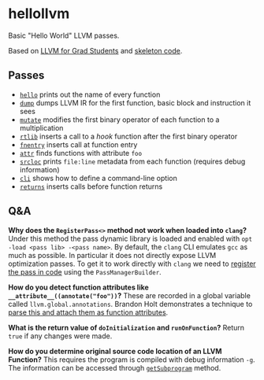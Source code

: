 # hellollvm

Basic "Hello World" LLVM passes.

Based on [LLVM for Grad
Students](https://www.cs.cornell.edu/~asampson/blog/llvm.html) and [skeleton
code](https://github.com/sampsyo/llvm-pass-skeleton).

## Passes

* [`hello`](hello.cc) prints out the name of every function
* [`dump`](dump.cc) dumps LLVM IR for the first function, basic block and instruction it sees
* [`mutate`](mutate.cc) modifies the first binary operator of each function to a multiplication
* [`rtlib`](rtlib.cc) inserts a call to a _hook_ function after the first binary operator
* [`fnentry`](fnentry.cc) inserts call at function entry
* [`attr`](attr.cc) finds functions with attribute `foo`
* [`srcloc`](srcloc.cc) prints `file:line` metadata from each function (requires debug information)
* [`cli`](cli.cc) shows how to define a command-line option
* [`returns`](returns.cc) inserts calls before function returns

## Q&A

**Why does the `RegisterPass<>` method not work when loaded into `clang`?** Under this method the pass dynamic library is loaded and enabled with `opt -load <pass lib> -<pass name>`. By default, the `clang` CLI emulates `gcc` as much as possible. In particular it does not directly expose LLVM optimization passes. To get it to work directly with `clang` we need to [register the pass in code](http://www.cs.cornell.edu/~asampson/blog/clangpass.html) using the `PassManagerBuilder`.

**How do you detect function attributes like `__attribute__((annotate("foo"))`?** These are recorded in a global variable called `llvm.global.annotations`. Brandon Holt demonstrates a technique to [parse this and attach them as function attributes](http://bholt.org/posts/llvm-quick-tricks.html).

**What is the return value of `doInitialization` and `runOnFunction`?** Return `true` if any changes were made.

**How do you determine original source code location of an LLVM Function?** This requires the program is compiled with debug information `-g`. The information can be accessed through [`getSubprogram`](http://llvm.org/doxygen/classllvm_1_1Function.html#a4d834f9897d15e3a6349063b5d637cd8) method.